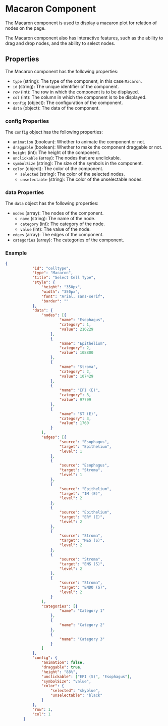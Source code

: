 # Macaron Component

The Macaron component is used to display a macaron plot for relation of nodes on
the page.

The Macaron component also has interactive features, such as the ability to drag
and drop nodes, and the ability to select nodes.

## Properties

The Macaron component has the following properties:

-   `type` (string): The type of the component, in this case `Macaron`.
-   `id` (string): The unique identifier of the component.
-   `row` (int): The row in which the component is to be displayed.
-   `col` (int): The column in which the component is to be displayed.
-   `config` (object): The configuration of the component.
-   `data` (object): The data of the component.

### config Properties

The `config` object has the following properties:

-   `animation` (boolean): Whether to animate the component or not.
-   `draggable` (boolean): Whether to make the component draggable or not.
-   `height` (int): The height of the component.
-   `unclickable` (array): The nodes that are unclickable.
-   `symbolSize` (string): The size of the symbols in the component.
-   `color` (object): The color of the component.
    -   `selected` (string): The color of the selected nodes.
    -   `unselectable` (string): The color of the unselectable nodes.

### data Properties

The `data` object has the following properties:

-   `nodes` (array): The nodes of the component.
    -   `name` (string): The name of the node.
    -   `category` (int): The category of the node.
    -   `value` (int): The value of the node.
-   `edges` (array): The edges of the component.
-   `categories` (array): The categories of the component.

### Example

```json
{
            "id": "celltype",
            "type": "Macaron",
            "title": "Select Cell Type",
            "style": {
                "height": "350px",
                "width": "350px",
                "font": "Arial, sans-serif",
                "border": ""
            },
            "data": {
                "nodes": [{
                        "name": "Esophagus",
                        "category": 1,
                        "value": 216229
                    },
                    {
                        "name": "Epithelium",
                        "category": 2,
                        "value": 108800
                    },
                    {
                        "name": "Stroma",
                        "category": 2,
                        "value": 107429
                    },
                    {
                        "name": "EPI (E)",
                        "category": 3,
                        "value": 97799
                    },
                    {
                        "name": "ST (E)",
                        "category": 3,
                        "value": 1760
                    }
                ],
                "edges": [{
                        "source": "Esophagus",
                        "target": "Epithelium",
                        "level": 1
                    },
                    {
                        "source": "Esophagus",
                        "target": "Stroma",
                        "level": 1
                    },
                    {
                        "source": "Epithelium",
                        "target": "IM (E)",
                        "level": 2
                    },
                    {
                        "source": "Epithelium",
                        "target": "ERY (E)",
                        "level": 2
                    },
                    {
                        "source": "Stroma",
                        "target": "MES (S)",
                        "level": 2
                    },
                    {
                        "source": "Stroma",
                        "target": "ENS (S)",
                        "level": 2
                    },
                    {
                        "source": "Stroma",
                        "target": "ENDO (S)",
                        "level": 2
                    }
                ],
                "categories": [{
                        "name": "Category 1"
                    },
                    {
                        "name": "Category 2"
                    },
                    {
                        "name": "Category 3"
                    }
                ]
            },
            "config": {
                "animation": false,
                "draggable": true,
                "height": "88%",
                "unclickable": ["EPI (S)", "Esophagus"],
                "symbolSize": "value",
                "color": {
                    "selected": "skyblue",
                    "unselectable": "black"
                }
            },
            "row": 1,
            "col": 1
        }
```
